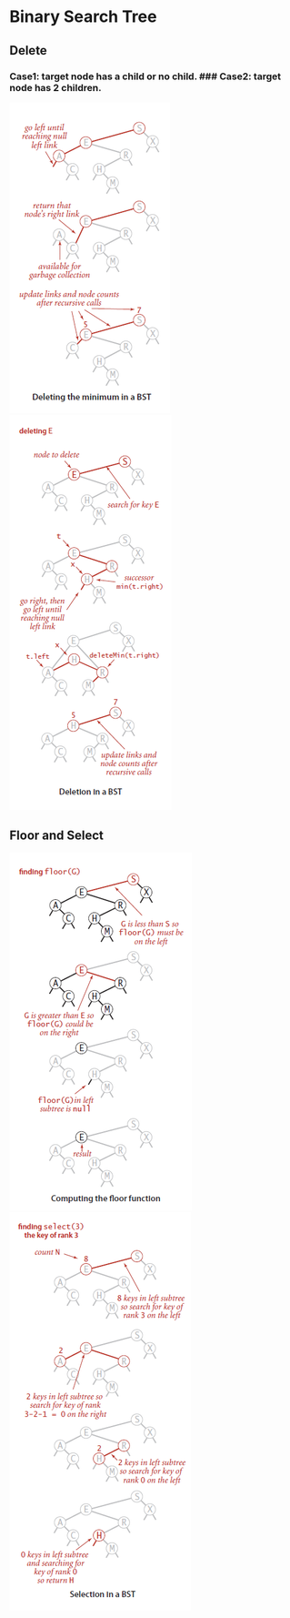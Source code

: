 # Binary Search Tree

## Delete

### Case1: target node has a child or no child. ### Case2: target node has 2 children.
![Delete the minimum](/images/BST.delete.png) 
![Delete a key](/images/BST.delete2.png)


## Floor and Select
![Floor](/images/BST.floor.png)
![Select](/images/BST.select.png)
